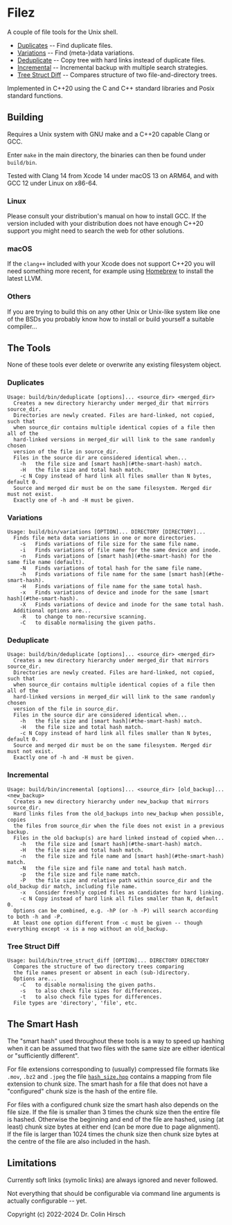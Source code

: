 # Filez

A couple of file tools for the Unix shell.

 * [Duplicates](#duplicates) -- Find duplicate files.
 * [Variations](#variations) -- Find (meta-)data variations.
 * [Deduplicate](#deduplicate) -- Copy tree with hard links instead of duplicate files.
 * [Incremental](#incremental) -- Incremental backup with multiple search strategies.
 * [Tree Struct Diff](#tree-struct-diff) -- Compares structure of two file-and-directory trees.

Implemented in C++20 using the C and C++ standard libraries and Posix standard functions.

## Building

Requires a Unix system with GNU make and a C++20 capable Clang or GCC.

Enter `make` in the main directory, the binaries can then be found under `build/bin`.

Tested with Clang 14 from Xcode 14 under macOS 13 on ARM64, and with GCC 12 under Linux on x86-64.

### Linux

Please consult your distribution's manual on how to install GCC.
If the version included with your distribution does not have enough C++20 support you might need to search the web for other solutions.

### macOS

If the `clang++` included with your Xcode does not support C++20 you will need something more recent, for example using [Homebrew](https://brew.sh) to install the latest LLVM.

### Others

If you are trying to build this on any other Unix or Unix-like system like one of the BSDs you probably know how to install or build yourself a suitable compiler...

## The Tools

None of these tools ever delete or overwrite any existing filesystem object.

### Duplicates

```
Usage: build/bin/deduplicate [options]... <source_dir> <merged_dir>
  Creates a new directory hierarchy under merged_dir that mirrors source_dir.
  Directories are newly created. Files are hard-linked, not copied, such that
  when source_dir contains multiple identical copies of a file then all of the
  hard-linked versions in merged_dir will link to the same randomly chosen
  version of the file in source_dir.
  Files in the source dir are considered identical when...
    -h   the file size and [smart hash](#the-smart-hash) match.
    -H   the file size and total hash match.
    -c N Copy instead of hard link all files smaller than N bytes, default 0.
  Source and merged dir must be on the same filesystem. Merged dir must not exist.
  Exactly one of -h and -H must be given.
```

### Variations

```
Usage: build/bin/variations [OPTION]... DIRECTORY [DIRECTORY]...
  Finds file meta data variations in one or more directories.
    -s   Finds variations of file size for the same file name.
    -i   Finds variations of file name for the same device and inode.
    -n   Finds variations of [smart hash](#the-smart-hash) for the same file name (default).
    -N   Finds variations of total hash for the same file name.
    -h   Finds variations of file name for the same [smart hash](#the-smart-hash).
    -H   Finds variations of file name for the same total hash.
    -x   Finds variations of device and inode for the same [smart hash](#the-smart-hash).
    -X   Finds variations of device and inode for the same total hash.
  Additional options are...
    -R   to change to non-recursive scanning.
    -C   to disable normalising the given paths.
```

### Deduplicate

```
Usage: build/bin/deduplicate [options]... <source_dir> <merged_dir>
  Creates a new directory hierarchy under merged_dir that mirrors source_dir.
  Directories are newly created. Files are hard-linked, not copied, such that
  when source_dir contains multiple identical copies of a file then all of the
  hard-linked versions in merged_dir will link to the same randomly chosen
  version of the file in source_dir.
  Files in the source dir are considered identical when...
    -h   the file size and [smart hash](#the-smart-hash) match.
    -H   the file size and total hash match.
    -c N Copy instead of hard link all files smaller than N bytes, default 0.
  Source and merged dir must be on the same filesystem. Merged dir must not exist.
  Exactly one of -h and -H must be given.
```

### Incremental

```
Usage: build/bin/incremental [options]... <source_dir> [old_backup]... <new_backup>
  Creates a new directory hierarchy under new_backup that mirrors source_dir.
  Hard links files from the old_backups into new_backup when possible, copies
  the files from source_dir when the file does not exist in a previous backup.
  Files in the old backup(s) are hard linked instead of copied when...
    -h   the file size and [smart hash](#the-smart-hash) match.
    -H   the file size and total hash match.
    -n   the file size and file name and [smart hash](#the-smart-hash) match.
    -N   the file size and file name and total hash match.
    -p   the file size and file name match.
    -P   the file size and relative path within source_dir and the old_backup dir match, including file name.
    -x   Consider freshly copied files as candidates for hard linking.
    -c N Copy instead of hard link all files smaller than N, default 0.
  Options can be combined, e.g. -hP (or -h -P) will search according to both -h and -P.
  At least one option different from -c must be given -- though everything except -x is a nop without an old_backup.
```

### Tree Struct Diff

```
Usage: build/bin/tree_struct_diff [OPTION]... DIRECTORY DIRECTORY
  Compares the structure of two directory trees comparing
  the file names present or absent in each (sub-)directory.
  Options are...
    -C   to disable normalising the given paths.
    -s   to also check file sizes for differences.
    -t   to also check file types for differences.
  File types are 'directory', 'file', etc.
```

## The Smart Hash

The "smart hash" used throughout these tools is a way to speed up hashing when it can be assumed that two files with the same size are either identical or "sufficiently different".

For file extensions corresponding to (usually) compressed file formats like `.mov`, `.bz2` and `.jpeg` the file [`hash_size.hpp`](https://github.com/ColinH/Filez/blob/main/src/hash_size.hpp) contains a mapping from file extension to chunk size.
The smart hash for a file that does not have a "configured" chunk size is the hash of the entire file.

For files with a configured chunk size the smart hash also depends on the file size.
If the file is smaller than 3 times the chunk size then the entire file is hashed.
Otherwise the beginning and end of the file are hashed, using (at least) chunk size bytes at either end (can be more due to page alignment).
If the file is larger than 1024 times the chunk size then chunk size bytes at the centre of the file are also included in the hash.

## Limitations

Currently soft links (symolic links) are always ignored and never followed.

Not everything that should be configurable via command line arguments is actually configurable -- yet.

Copyright (c) 2022-2024 Dr. Colin Hirsch
